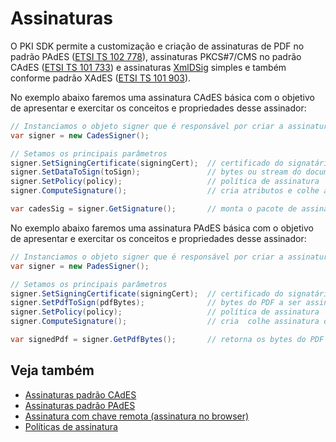 ﻿# Assinaturas

O PKI SDK permite a customização e criação de assinaturas de PDF no padrão PAdES
([ETSI TS 102 778](http://www.etsi.org/deliver/etsi_TS/102700_102799/10277801/01.01.01_60/ts_10277801v010101p.pdf)),
assinaturas PKCS#7/CMS no padrão CAdES
([ETSI TS 101 733](http://www.etsi.org/deliver/etsi_ts/101700_101799/101733/02.02.01_60/ts_101733v020201p.pdf))
e assinaturas [XmlDSig](https://www.w3.org/TR/2008/PER-xmldsig-core-20080326/) simples e também conforme padrão XAdES
([ETSI TS 101 903](http://www.etsi.org/deliver/etsi_ts/101900_101999/101903/01.04.01_60/ts_101903v010401p.pdf)).

No exemplo abaixo faremos uma assinatura CAdES básica com o objetivo de apresentar e exercitar os conceitos e
propriedades desse assinador:

```cs
// Instanciamos o objeto signer que é responsável por criar a assinatura
var signer = new CadesSigner();

// Setamos os principais parâmetros
signer.SetSigningCertificate(signingCert);  // certificado do signatário com chave privada associada
signer.SetDataToSign(toSign);               // bytes ou stream do documento a ser assinado
signer.SetPolicy(policy);                   // política de assinatura
signer.ComputeSignature();                  // cria atributos e colhe assinatura do signatário

var cadesSig = signer.GetSignature();       // monta o pacote de assinatura e retorna os bytes com encoding DER
```

No exemplo abaixo faremos uma assinatura PAdES básica com o objetivo de apresentar e exercitar os conceitos e
propriedades desse assinador:

```cs
// Instanciamos o objeto signer que é responsável por criar a assinatura
var signer = new PadesSigner();

// Setamos os principais parâmetros
signer.SetSigningCertificate(signingCert);  // certificado do signatário com chave privada associada
signer.SetPdfToSign(pdfBytes);              // bytes do PDF a ser assinado
signer.SetPolicy(policy);                   // política de assinatura
signer.ComputeSignature();                  // cria  colhe assinatura do signatário

var signedPdf = signer.GetPdfBytes();       // retorna os bytes do PDF assinado
```

## Veja também

* [Assinaturas padrão CAdES](cades/index.md)
* [Assinaturas padrão PAdES](pades/index.md)
* [Assinatura com chave remota (assinatura no browser)](web-remote.md)
* [Políticas de assinatura](policies/index.md)

